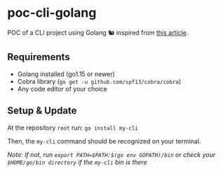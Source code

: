 # poc-cli-golang

POC of a CLI project using Golang 🐿 inspired from [this article](https://towardsdatascience.com/how-to-create-a-cli-in-golang-with-cobra-d729641c7177).

## Requirements

- Golang installed (go1.15 or newer)
- Cobra library (`go get -u github.com/spf13/cobra/cobra`)
- Any code editor of your choice

## Setup & Update

At the repository `root` run: `go install my-cli`

Then, the `my-cli` command should be recognized on your terminal.

_Note: If not, run `export PATH=$PATH:$(go env GOPATH)/bin` or check your `$HOME/go/bin directory` if the `my-cli` bin is there_
